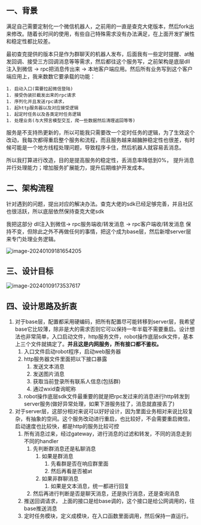 ## 一、背景

满足自己需要定制化一个微信机器人，之前用的一直是查克大佬版本，然后fork出来修改。随着长时间的使用，有些自己特殊需求没有办法满足，在上面开发扩展性和稳定性都比较差。

最初查克提供的版本只是作为群聊天的机器人发布，后面我有一些定时提醒、at触发回调、接受三方回调消息等等需求，然后都往这个服务写，之前架构是底层dll注入到微信 -> rpc把消息传出来 -> 本地客户端应用。然后所有业务写到这个客户端应用上，我来数数它要承载的功能：

	1. 启动入口(需要拉起微信登陆)
	1. 接受伪装拦截发出来的rpc请求
	1. 序列化并且发送rpc请求，
	1. 起http服务器以及对应接受逻辑
	1. 起定时任务以及各类定时任务逻辑
	1. 处理业务(与大预言模型交互，爬一些数据然后清理返回等等)

服务是不支持热更新的，所以可能我只需要改一个定时任务的逻辑，为了生效这个改动，我每次都得重启整个服务和流程，而且服务越来越臃肿稳定性也很差，有时候可能是一个地方线程处理问题，导致程序卡住，然后机器人就容易丢消息。

所以我打算进行改造，目的是提高服务的稳定性，丢消息率降低到0%， 提升消息并行处理能力；增加服务扩展能力，提升后期维护开发成本。

## 二、架构流程

针对遇到的问题，提出对应的解决办法。查克大佬的sdk已经足够完善，并且社区也很活跃，所以底层依然保持查克大佬sdk

我把这部分 dll注入到微信-> rpc服务端收/转发消息 -> rpc客户端收/转发消息 保持不变，但除此之外不再做任何的事情，把这个成为base层，然后新增server层来专门处理业务逻辑。

![image-20240109181654205](https://mypicgogo.oss-cn-hangzhou.aliyuncs.com/tuchuang202401100816234.png)

## 三、设计目标

![image-20240109173537617](https://mypicgogo.oss-cn-hangzhou.aliyuncs.com/tuchuang202401100735733.png)

## 四、设计思路及折衷

1. 对于base层，配置都采用硬编码，把所有配置尽可能转移到server层，我希望base它比较薄，除非是大的需求否则它可以保持一年半载不需要重启。设计想法也非常简单，入口启动文件，http服务文件，robot操作底层sdk文件，基本上三个文件就搞定了。**并且这是内网服务，所有接口都不鉴权。**
   1. 入口文件启动robot程序，启动web服务器
   2. http服务器文件里面把以下接口暴露
      1. 发送文本消息
      2. 发送图片消息
      3. 获取当前登录所有联系人信息(包括群)
      4. 通过wxid查询昵称
   3. robot操作底层sdk文件最重要的就是把rpc发过来的消息进行http转发到server服务(做好异常处理，如果下游服务挂了，消息就直接丢了)
2. 对于server层，这部分相对来说可以好好设计，因为里面业务相对来说比较复杂，有抽象的空间。这个服务改动进行重启，也比较好，不会需要重启微信，启动速度也比较快，都是http的服务比较可控
   1. 所有消息过来，经过gateway，进行消息的过滤和转发，不同的消息走到不同的handler
      1. 先判断群消息还是私聊消息
         1. 如果是群消息
            1. 先看群是否在响应群里面
            2. 然后再看是否被at
         2. 如果非群聊消息
            1. 如果是文本消息，统一都进行回复
      2. 然后再进行判断是否是聊天消息，还是执行消息，还是查询消息
   2. 推送回调请求， 上面的接口是给base调的，这个接口是给公网调用的，往base推送消息
   3. 定时任务模块，定义成模块，在入口函数里面调用，然后保持一直运行。
